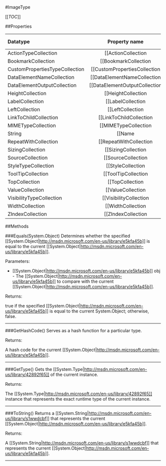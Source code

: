#ImageType

[[_TOC_]]

##Properties

|Datatype|Property name|Property description|Default Value|
|:-------|:----------:|:-----------------:|:-----------:|
|ActionTypeCollection|[[ActionCollection|/API/Rdl/CodeSamples/Rdl_ImageType_ActionCollection]]||null|
|BookmarkCollection|[[BookmarkCollection|/API/Rdl/CodeSamples/Rdl_ImageType_BookmarkCollection]]||null|
|CustomPropertiesTypeCollection|[[CustomPropertiesCollection|/API/Rdl/CodeSamples/Rdl_ImageType_CustomPropertiesCollection]]||null|
|DataElementNameCollection|[[DataElementNameCollection|/API/Rdl/CodeSamples/Rdl_ImageType_DataElementNameCollection]]||null|
|DataElementOutputCollection|[[DataElementOutputCollection|/API/Rdl/CodeSamples/Rdl_ImageType_DataElementOutputCollection]]||null|
|HeightCollection|[[HeightCollection|/API/Rdl/CodeSamples/Rdl_ImageType_HeightCollection]]||null|
|LabelCollection|[[LabelCollection|/API/Rdl/CodeSamples/Rdl_ImageType_LabelCollection]]||null|
|LeftCollection|[[LeftCollection|/API/Rdl/CodeSamples/Rdl_ImageType_LeftCollection]]||null|
|LinkToChildCollection|[[LinkToChildCollection|/API/Rdl/CodeSamples/Rdl_ImageType_LinkToChildCollection]]||null|
|MIMETypeCollection|[[MIMETypeCollection|/API/Rdl/CodeSamples/Rdl_ImageType_MIMETypeCollection]]||null|
|String|[[Name|/API/Rdl/CodeSamples/Rdl_ImageType_Name]]||null|
|RepeatWithCollection|[[RepeatWithCollection|/API/Rdl/CodeSamples/Rdl_ImageType_RepeatWithCollection]]||null|
|SizingCollection|[[SizingCollection|/API/Rdl/CodeSamples/Rdl_ImageType_SizingCollection]]||null|
|SourceCollection|[[SourceCollection|/API/Rdl/CodeSamples/Rdl_ImageType_SourceCollection]]||null|
|StyleTypeCollection|[[StyleCollection|/API/Rdl/CodeSamples/Rdl_ImageType_StyleCollection]]||null|
|ToolTipCollection|[[ToolTipCollection|/API/Rdl/CodeSamples/Rdl_ImageType_ToolTipCollection]]||null|
|TopCollection|[[TopCollection|/API/Rdl/CodeSamples/Rdl_ImageType_TopCollection]]||null|
|ValueCollection|[[ValueCollection|/API/Rdl/CodeSamples/Rdl_ImageType_ValueCollection]]||null|
|VisibilityTypeCollection|[[VisibilityCollection|/API/Rdl/CodeSamples/Rdl_ImageType_VisibilityCollection]]||null|
|WidthCollection|[[WidthCollection|/API/Rdl/CodeSamples/Rdl_ImageType_WidthCollection]]||null|
|ZIndexCollection|[[ZIndexCollection|/API/Rdl/CodeSamples/Rdl_ImageType_ZIndexCollection]]||null|


##Methods

###Equals(System.Object)
Determines whether the specified [[System.Object|http://msdn.microsoft.com/en-us/library/e5kfa45b]] is equal to the current [[System.Object|http://msdn.microsoft.com/en-us/library/e5kfa45b]].

Parameters: 

* [[System.Object|http://msdn.microsoft.com/en-us/library/e5kfa45b]] obj  - The [[System.Object|http://msdn.microsoft.com/en-us/library/e5kfa45b]] to compare with the current [[System.Object|http://msdn.microsoft.com/en-us/library/e5kfa45b]].





Returns:

true if the specified [[System.Object|http://msdn.microsoft.com/en-us/library/e5kfa45b]] is equal to the current System.Object; otherwise, false.


---


###GetHashCode()
 Serves as a hash function for a particular type.  





Returns:

A hash code for the current [[System.Object|http://msdn.microsoft.com/en-us/library/e5kfa45b]].


---


###GetType()
Gets the [[System.Type|http://msdn.microsoft.com/en-us/library/42892f65]] of the current instance.





Returns:

The [[System.Type|http://msdn.microsoft.com/en-us/library/42892f65]] instance that represents the exact runtime type of the current instance.


---


###ToString()
Returns a [[System.String|http://msdn.microsoft.com/en-us/library/s1wwdcbf]] that represents the current [[System.Object|http://msdn.microsoft.com/en-us/library/e5kfa45b]].





Returns:

A [[System.String|http://msdn.microsoft.com/en-us/library/s1wwdcbf]] that represents the current [[System.Object|http://msdn.microsoft.com/en-us/library/e5kfa45b]].


---


